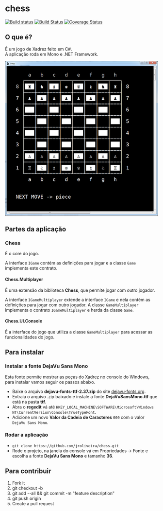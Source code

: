 ﻿# chess

[![Build status](https://ci.appveyor.com/api/projects/status/h516hk65yj3fmypr/branch/master?svg=true)](https://ci.appveyor.com/project/junioro/chess/branch/master)
[![Build Status](https://travis-ci.org/jroliveira/chess.svg?branch=master)](https://travis-ci.org/jroliveira/chess)
[![Coverage Status](https://coveralls.io/repos/jroliveira/chess/badge.svg?branch=master&service=github)](https://coveralls.io/github/jroliveira/chess?branch=master)

## O que é?

É um jogo de Xadrez feito em C#.  
A aplicação roda em Mono e .NET Framework.  

![Image of Game](https://github.com/jroliveira/chess/blob/master/docs/game.png)

## Partes da aplicação

### Chess

É o core do jogo.

A interface `IGame` contém as definições para jogar e a classe `Game` implementa este contrato.
  
#### Chess.Multiplayer

É uma extensão da biblioteca **Chess**, que permite jogar com outro jogador.

A interface `IGameMultiplayer` extende a interface `IGame` e nela contém as definições para jogar com outro jogador.
A classe `GameMultiplayer` implementa o contrato `IGameMultiplayer` e herda da classe `Game`.

#### Chess.UI.Console

É a interface do jogo que utiliza a classe `GameMultiplayer` para acessar as funcionalidades do jogo.

## Para instalar

### Instalar a fonte DejaVu Sans Mono

Esta fonte permite mostrar as peças do Xadrez no console do Windows, para instalar vamos seguir os passos abaixo.

 - Baixe o arquivo **dejavu-fonts-ttf-2.37.zip** do site [dejavu-fonts.org](https://dejavu-fonts.github.io/Download.html).
 - Extraia o arquivo .zip baixado e instale a fonte **DejaVuSansMono.ttf** que está na pasta **ttf**.
 - Abra o **regedit** vá até `HKEY_LOCAL_MACHINE\SOFTWARE\Microsoft\Windows NT\CurrentVersion\Console\TrueTypeFont`.
 - Adicione um novo **Valor da Cadeia de Caracteres** `000` com o valor `DejaVu Sans Mono`.

### Rodar a aplicação

 - `git clone https://github.com/jroliveira/chess.git`
 - Rode o projeto, na janela do console vá em Propriedades -> Fonte e escolha a fonte **DejaVu Sans Mono** e tamanho **36**.

## Para contribuir 

1. Fork it
2. git checkout -b <branch-name>
3. git add --all && git commit -m "feature description"
4. git push origin <branch-name>
5. Create a pull request
